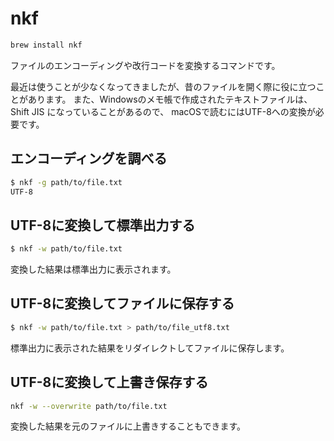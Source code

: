 # nkf

```bash
brew install nkf
```

ファイルのエンコーディングや改行コードを変換するコマンドです。

最近は使うことが少なくなってきましたが、昔のファイルを開く際に役に立つことがあります。
また、Windowsのメモ帳で作成されたテキストファイルは、
Shift JIS になっていることがあるので、
macOSで読むにはUTF-8への変換が必要です。

## エンコーディングを調べる

```bash
$ nkf -g path/to/file.txt
UTF-8
```

## UTF-8に変換して標準出力する

```bash
$ nkf -w path/to/file.txt
```

変換した結果は標準出力に表示されます。

## UTF-8に変換してファイルに保存する

```bash
$ nkf -w path/to/file.txt > path/to/file_utf8.txt
```

標準出力に表示された結果をリダイレクトしてファイルに保存します。

## UTF-8に変換して上書き保存する

```bash
nkf -w --overwrite path/to/file.txt
```

変換した結果を元のファイルに上書きすることもできます。
